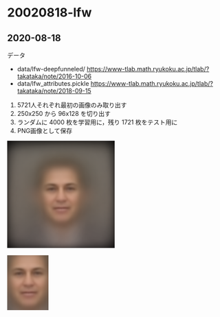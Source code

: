 # 20020818-lfw

## 2020-08-18

データ
- data/lfw-deepfunneled/  https://www-tlab.math.ryukoku.ac.jp/tlab/?takataka/note/2016-10-06 
- data/lfw_attributes.pickle https://www-tlab.math.ryukoku.ac.jp/tlab/?takataka/note/2018-09-15

1. 5721人それぞれ最初の画像のみ取り出す
1. 250x250 から 96x128 を切り出す
1. ランダムに 4000 枚を学習用に，残り 1721 枚をテスト用に
1. PNG画像として保存

![元画像の平均（学習用）](./meanL_org.png)

![得られた画像の平均（学習用）](./meanL.png)

